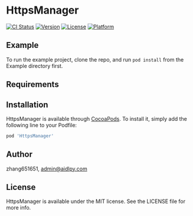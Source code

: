 # HttpsManager

[![CI Status](https://img.shields.io/travis/zhang651651/HttpsManager.svg?style=flat)](https://travis-ci.org/zhang651651/HttpsManager)
[![Version](https://img.shields.io/cocoapods/v/HttpsManager.svg?style=flat)](https://cocoapods.org/pods/HttpsManager)
[![License](https://img.shields.io/cocoapods/l/HttpsManager.svg?style=flat)](https://cocoapods.org/pods/HttpsManager)
[![Platform](https://img.shields.io/cocoapods/p/HttpsManager.svg?style=flat)](https://cocoapods.org/pods/HttpsManager)

## Example

To run the example project, clone the repo, and run `pod install` from the Example directory first.

## Requirements

## Installation

HttpsManager is available through [CocoaPods](https://cocoapods.org). To install
it, simply add the following line to your Podfile:

```ruby
pod 'HttpsManager'
```

## Author

zhang651651, admin@aidlpy.com

## License

HttpsManager is available under the MIT license. See the LICENSE file for more info.
